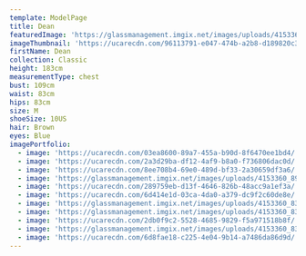 ```yaml
---
template: ModelPage
title: Dean
featuredImage: 'https://glassmanagement.imgix.net/images/uploads/4153360_8338467.jpg'
imageThumbnail: 'https://ucarecdn.com/96113791-e047-474b-a2b8-d189820c3213/'
firstName: Dean
collection: Classic
height: 183cm
measurementType: chest
bust: 109cm
waist: 83cm
hips: 83cm
size: M
shoeSize: 10US
hair: Brown
eyes: Blue
imagePortfolio:
  - image: 'https://ucarecdn.com/03ea8600-89a7-455a-b90d-8f6470ee1bd4/'
  - image: 'https://ucarecdn.com/2a3d29ba-df12-4af9-b8a0-f736806dac0d/'
  - image: 'https://ucarecdn.com/8ee708b4-69e0-489d-bf33-2a30659df3a6/'
  - image: 'https://glassmanagement.imgix.net/images/uploads/4153360_8903541.jpg'
  - image: 'https://ucarecdn.com/289759eb-d13f-4646-826b-48acc9a1ef3a/'
  - image: 'https://ucarecdn.com/6d414e1d-03ca-4da0-a379-dc9f2c60de8e/'
  - image: 'https://glassmanagement.imgix.net/images/uploads/4153360_8334672.jpg'
  - image: 'https://glassmanagement.imgix.net/images/uploads/4153360_8338444.jpg'
  - image: 'https://ucarecdn.com/2db0f9c2-5528-4685-9829-f5a971518b8f/'
  - image: 'https://glassmanagement.imgix.net/images/uploads/4153360_8338420.jpg'
  - image: 'https://ucarecdn.com/6d8fae18-c225-4e04-9b14-a7486da86d9d/'
---
```


